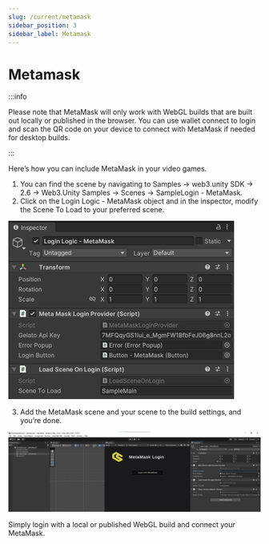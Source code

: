 ```yaml
---
slug: /current/metamask
sidebar_position: 3
sidebar_label: Metamask
---
```


# Metamask

:::info

Please note that MetaMask will only work with WebGL builds that are built out locally or published in the browser. You can use wallet connect to login and scan the QR code on your device to connect with MetaMask if needed for desktop builds.

:::

Here’s how you can include MetaMask in your video games.
1. You can find the scene by navigating to Samples → web3.unity SDK → 2.6 → Web3.Unity Samples → Scenes → SampleLogin - MetaMask.
2. Click on the Login Logic - MetaMask object and in the inspector, modify the Scene To Load to your preferred scene.

![](assets/wallets/metamask/metamask-login-logic.png)

3. Add the MetaMask scene and your scene to the build settings, and you’re done.

![](assets/wallets/metamask/metamask-login-scene.png)

Simply login with a local or published WebGL build and connect your MetaMask.
